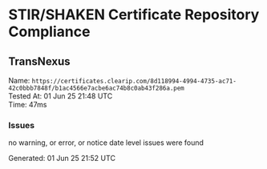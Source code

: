 # STIR/SHAKEN Certificate Repository Compliance

## TransNexus

Name: `https://certificates.clearip.com/8d118994-4994-4735-ac71-42c0bbb7848f/b1ac4566e7acbe6ac74b8c0ab43f286a.pem`\
Tested At: 01 Jun 25 21:48 UTC\
Time: 47ms

### Issues

no warning, or error, or notice date level issues were found

Generated: 01 Jun 25 21:52 UTC
